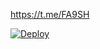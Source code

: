 https://t.me/FA9SH 

[![Deploy](https://www.herokucdn.com/deploy/button.svg)](https://heroku.com/deploy?template=https://github.com/USDDBOT/Shadow)
